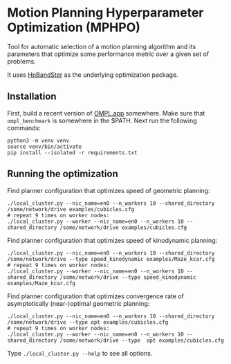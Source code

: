 # Motion Planning Hyperparameter Optimization (MPHPO)

Tool for automatic selection of a motion planning algorithm and its parameters
that optimize some performance metric over a given set of problems.

It uses [HpBandSter](https://github.com/automl/HpBandSter) as the underlying
optimization package.

## Installation

First, build a recent version of [OMPL.app](http://ompl.kavrakilab.org)
somewhere. Make sure that `ompl_benchmark` is somewhere in the $PATH.
Next run the following commands:

    python3 -m venv venv
    source venv/bin/activate
    pip install --isolated -r requirements.txt

## Running the optimization

Find planner configuration that optimizes speed of geometric planning:

    ./local_cluster.py --nic_name=en0 --n_workers 10 --shared_directory /some/network/drive examples/cubicles.cfg
    # repeat 9 times on worker nodes:
    ./local_cluster.py --worker --nic_name=en0 --n_workers 10 --shared_directory /some/network/drive examples/cubicles.cfg

Find planner configuration that optimizes speed of kinodynamic planning:

    ./local_cluster.py --nic_name=en0 --n_workers 10 --shared_directory /some/network/drive --type speed_kinodynamic examples/Maze_kcar.cfg
    # repeat 9 times on worker nodes:
    ./local_cluster.py --worker --nic_name=en0 --n_workers 10 --shared_directory /some/network/drive --type speed_kinodynamic examples/Maze_kcar.cfg

Find planner configuration that optimizes convergence rate of asymptotically (near-)optimal geometric planning:

    ./local_cluster.py --nic_name=en0 --n_workers 10 --shared_directory /some/network/drive --type opt examples/cubicles.cfg
    # repeat 9 times on worker nodes:
    ./local_cluster.py --worker --nic_name=en0 --n_workers 10 --shared_directory /some/network/drive --type  opt examples/cubicles.cfg

Type `./local_cluster.py --help` to see all options.
